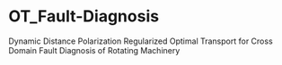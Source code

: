 # OT_Fault-Diagnosis
Dynamic Distance Polarization Regularized Optimal Transport for Cross Domain Fault Diagnosis of Rotating Machinery
